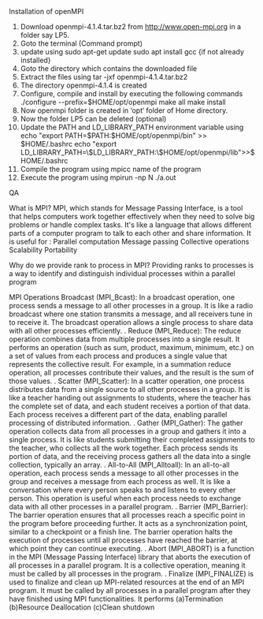 Installation of openMPI
1. Download openmpi-4.1.4.tar.bz2 from http://www.open-mpi.org in a folder say LP5.
2. Goto the terminal (Command prompt)
3. update using
sudo apt-get update
sudo apt install gcc {if not already installed}
4. Goto the directory which contains the downloaded file
5. Extract the files using
tar -jxf openmpi-4.1.4.tar.bz2
6. The directory openmpi-4.1.4 is created
7. Configure, compile and install by executing the following commands
./configure --prefix=$HOME/opt/openmpi
make all
make install
8. Now openmpi folder is created in ‘opt‘ folder of Home directory.
9. Now the folder LP5 can be deleted (optional)
10. Update the PATH and LD_LIBRARY_PATH environment variable using
echo "export PATH=\$PATH:\$HOME/opt/openmpi/bin" >> $HOME/.bashrc
echo "export LD_LIBRARY_PATH=\$LD_LIBRARY_PATH:\$HOME/opt/openmpi/lib">>$HOME/.bashrc
11. Compile the program using
mpicc name of the program
12. Execute the program using
mpirun -np N ./a.out






QA

What is MPI?
    MPI, which stands for Message Passing Interface, is a tool that helps computers work together effectively when they need to solve big problems or handle complex tasks. It's like a language that allows different parts of a computer program to talk to each other and share information.
    It is useful for : 
    Parallel computation
    Message passing
    Collective operations
    Scalability
    Portability

Why do we provide rank to process in MPI?
    Providing ranks to processes is a way to identify and distinguish individual processes within a parallel program

MPI Operations
    Broadcast (MPI_Bcast): In a broadcast operation, one process sends a message to all other processes in a group. It is like a radio broadcast where one station transmits a message, and all receivers tune in to receive it. The broadcast operation allows a single process to share data with all other processes efficiently.
    .
    Reduce (MPI_Reduce): The reduce operation combines data from multiple processes into a single result. It performs an operation (such as sum, product, maximum, minimum, etc.) on a set of values from each process and produces a single value that represents the collective result. For example, in a summation reduce operation, all processes contribute their values, and the result is the sum of those values.
    .
    Scatter (MPI_Scatter): In a scatter operation, one process distributes data from a single source to all other processes in a group. It is like a teacher handing out assignments to students, where the teacher has the complete set of data, and each student receives a portion of that data. Each process receives a different part of the data, enabling parallel processing of distributed information.
    .
    Gather (MPI_Gather): The gather operation collects data from all processes in a group and gathers it into a single process. It is like students submitting their completed assignments to the teacher, who collects all the work together. Each process sends its portion of data, and the receiving process gathers all the data into a single collection, typically an array.
    .
    All-to-All (MPI_Alltoall): In an all-to-all operation, each process sends a message to all other processes in the group and receives a message from each process as well. It is like a conversation where every person speaks to and listens to every other person. This operation is useful when each process needs to exchange data with all other processes in a parallel program.
    .
    Barrier (MPI_Barrier): The barrier operation ensures that all processes reach a specific point in the program before proceeding further. It acts as a synchronization point, similar to a checkpoint or a finish line. The barrier operation halts the execution of processes until all processes have reached the barrier, at which point they can continue executing.
    .
    Abort (MPI_ABORT) is a function in the MPI (Message Passing Interface) library that aborts the execution of all processes in a parallel program. It is a collective operation, meaning it must be called by all processes in the program.
    .
    Finalize (MPI_FINALIZE) is used to finalize and clean up MPI-related resources at the end of an MPI program. It must be called by all processes in a parallel program after they have finished using MPI functionalities.
    It performs (a)Termination (b)Resource Deallocation (c)Clean shutdown
